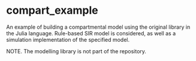 # compart_example
An example of building a compartmental model using the original library in the Julia language.
Rule-based SIR model is considered, as well as a simulation implementation of the specified model. 

NOTE.
The modelling library is not part of the repository.
